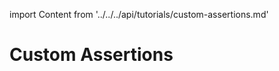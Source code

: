 import Content from '../../../api/tutorials/custom-assertions.md'

# Custom Assertions

<Content />
